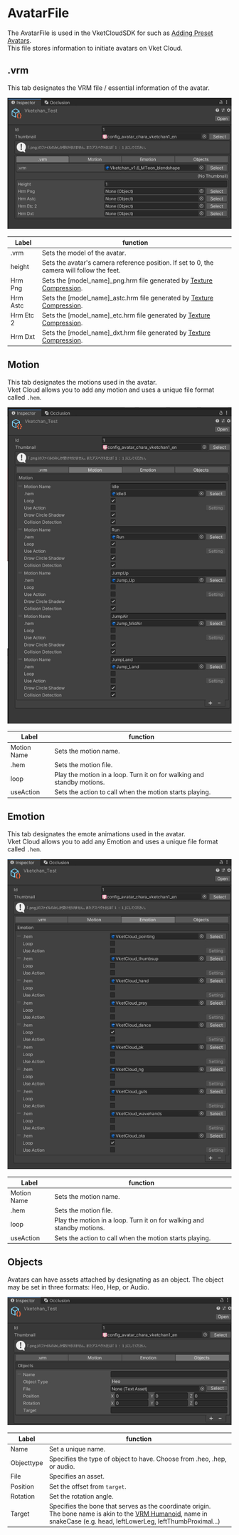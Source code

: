 # AvatarFile

The AvatarFile is used in the VketCloudSDK for such as [Adding Preset Avatars](PresetAvatar.md).<br>
This file stores information to initiate avatars on Vket Cloud.

## .vrm
This tab designates the VRM file / essential information of the avatar.

![AvatarFile_1](img/AvatarFile_1.jpg)

| Label | function |
| ---- | ---- |
| .vrm | Sets the model of the avatar. |
| height | Sets the avatar's camera reference position. If set to 0, the camera will follow the feet. |
| Hrm Png | Sets the [model_name]_png.hrm file generated by [Texture Compression](../heoexporter/he_TextureCompression.md). |
| Hrm Astc | Sets the [model_name]_astc.hrm file generated by [Texture Compression](../heoexporter/he_TextureCompression.md). |
| Hrm Etc 2 | Sets the [model_name]_etc.hrm file generated by [Texture Compression](../heoexporter/he_TextureCompression.md). |
| Hrm Dxt | Sets the [model_name]_dxt.hrm file generated by [Texture Compression](../heoexporter/he_TextureCompression.md). |

## Motion
This tab designates the motions used in the avatar.<br>
Vket Cloud allows you to add any motion and uses a unique file format called `.hem`.

![AvatarFile_2](img/AvatarFile_2.jpg)

| Label | function |
| ---- | ---- |
| Motion Name | Sets the motion name. |
| .hem | Sets the motion file. |
| loop | Play the motion in a loop. Turn it on for walking and standby motions. |
| useAction | Sets the action to call when the motion starts playing. |

## Emotion 
This tab designates the emote animations used in the avatar.<br> 
Vket Cloud allows you to add any Emotion and uses a unique file format called `.hem`.

![AvatarFile_3](img/AvatarFile_3.jpg)

| Label | function |
| ---- | ---- |
| Motion Name | Sets the motion name. |
| .hem | Sets the motion file. |
| loop | Play the motion in a loop. Turn it on for walking and standby motions. |
| useAction | Sets the action to call when the motion starts playing. |

## Objects
Avatars can have assets attached by designating as an object.
The object may be set in three formats: Heo, Hep, or Audio.

![AvatarFile_4](img/AvatarFile_4.jpg)

| Label | function |
| ---- | ---- |
| Name | Set a unique name. |
| Objecttype | Specifies the type of object to have. Choose from .heo, .hep, or audio. |
| File | Specifies an asset. |
| Position | Set the offset from `target`. |
| Rotation | Set the rotation angle. |
| Target | Specifies the bone that serves as the coordinate origin. <br> The bone name is akin to the [VRM Humanoid](https://vrm.dev/en/univrm/humanoid/humanoid_overview), name in snakeCase (e.g. head, leftLowerLeg, leftThumbProximal...)|
